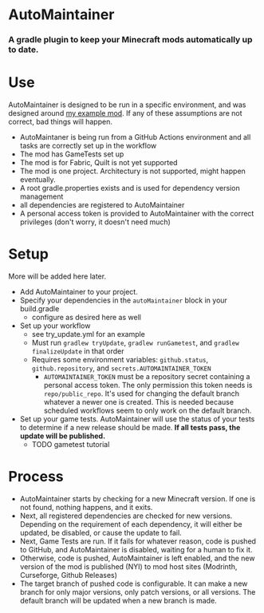 # AutoMaintainer
### A gradle plugin to keep your Minecraft mods automatically up to date.

# Use
AutoMaintainer is designed to be run in a specific environment, and was designed
around [my example mod](https://github.com/TropheusJ/fabric-example-mod).
If any of these assumptions are not correct, bad things will happen.
- AutoMaintaner is being run from a GitHub Actions environment and all tasks
are correctly set up in the workflow
- The mod has GameTests set up
- The mod is for Fabric, Quilt is not yet supported
- The mod is one project. Architectury is not supported, might happen eventually.
- A root gradle.properties exists and is used for dependency version management
- all dependencies are registered to AutoMaintainer
- A personal access token is provided to AutoMaintainer with the correct
privileges (don't worry, it doesn't need much)

# Setup
More will be added here later.
- Add AutoMaintainer to your project.
- Specify your dependencies in the `autoMaintainer` block in your build.gradle
  - configure as desired here as well
- Set up your workflow
  - see try_update.yml for an example
  - Must run `gradlew tryUpdate`, `gradlew runGametest`,
  and `gradlew finalizeUpdate` in that order
  - Requires some environment variables: `github.status`, `github.repository`,
  and `secrets.AUTOMAINTAINER_TOKEN`
    - `AUTOMAINTAINER_TOKEN` must be a repository secret containing a personal
    access token. The only permission this token needs is `repo/public_repo`.
    It's used for changing the default branch whatever a newer one is created.
    This is needed because scheduled workflows seem to only work on the
    default branch.
- Set up your game tests. AutoMaintainer will use the status of your tests to
determine if a new release should be made. **If all tests pass, the update
will be published.**
  - TODO gametest tutorial

# Process
- AutoMaintainer starts by checking for a new Minecraft version. If one is not
found, nothing happens, and it exits.
- Next, all registered dependencies are checked for new versions. Depending
on the requirement of each dependency, it will either be updated, be disabled,
or cause the update to fail.
- Next, Game Tests are run. If it fails for whatever reason, code is pushed
to GitHub, and AutoMaintainer is disabled, waiting for a human to fix it.
- Otherwise, code is pushed, AutoMaintainer is left enabled, and the new version
of the mod is published (NYI) to mod host sites (Modrinth, Curseforge, Github Releases)
- The target branch of pushed code is configurable. It can make a new branch for
only major versions, only patch versions, or all versions. The default branch will
be updated when a new branch is made.
